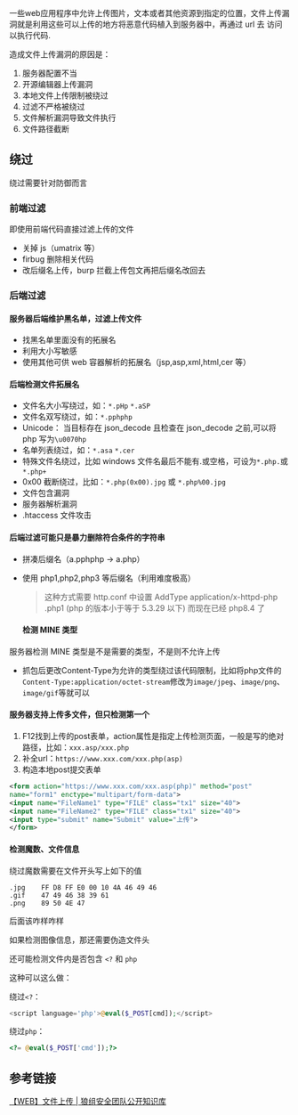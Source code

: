 一些web应用程序中允许上传图片，文本或者其他资源到指定的位置，文件上传漏洞就是利用这些可以上传的地方将恶意代码植入到服务器中，再通过 url 去 访问以执行代码.

造成文件上传漏洞的原因是：
1. 服务器配置不当
2. 开源编辑器上传漏洞
3. 本地文件上传限制被绕过
4. 过滤不严格被绕过
5. 文件解析漏洞导致文件执行
6. 文件路径截断

## 绕过

绕过需要针对防御而言

### 前端过滤

即使用前端代码直接过滤上传的文件

- 关掉 js（umatrix 等）
- firbug 删除相关代码
- 改后缀名上传，burp 拦截上传包文再把后缀名改回去

### 后端过滤

#### 服务器后端维护黑名单，过滤上传文件

- 找黑名单里面没有的拓展名
- 利用大小写敏感
- 使用其他可供 web 容器解析的拓展名（jsp,asp,xml,html,cer 等）

#### 后端检测文件拓展名

- 文件名大小写绕过，如：`*.pHp` `*.aSP`
- 文件名双写绕过，如：`*.pphphp`
- Unicode： 当目标存在 json_decode 且检查在 json_decode 之前,可以将 php 写为`\u0070hp`
- 名单列表绕过，如：`*.asa` `*.cer`
- 特殊文件名绕过，比如 windows 文件名最后不能有.或空格，可设为`*.php.`或`*.php+`
- 0x00 截断绕过，比如：`*.php(0x00).jpg` 或 `*.php%00.jpg`
- 文件包含漏洞
- 服务器解析漏洞
- .htaccess 文件攻击

#### 后端过滤可能只是暴力删除符合条件的字符串

- 拼凑后缀名（a.pphphp -> a.php）
- 使用 php1,php2,php3 等后缀名（利用难度极高）
  > 这种方式需要 http.conf 中设置 AddType application/x-httpd-php .php1 (php 的版本小于等于 5.3.29 以下) 而现在已经 php8.4 了
  
  #### 检测 MINE 类型

服务器检测 MINE 类型是不是需要的类型，不是则不允许上传

- 抓包后更改Content-Type为允许的类型绕过该代码限制，比如将php文件的`Content-Type:application/octet-stream`修改为`image/jpeg`、`image/png`、`image/gif`等就可以

#### 服务器支持上传多文件，但只检测第一个

1. F12找到上传的post表单，action属性是指定上传检测页面，一般是写的绝对路径，比如：`xxx.asp/xxx.php`
2. 补全url：`https://www.xxx.com/xxx.php(asp)`
3. 构造本地post提交表单

```xml
<form action="https://www.xxx.com/xxx.asp(php)" method="post"
name="form1" enctype="multipart/form‐data">
<input name="FileName1" type="FILE" class="tx1" size="40">
<input name="FileName2" type="FILE" class="tx1" size="40">
<input type="submit" name="Submit" value="上传">
</form>
```

#### 检测魔数、文件信息

绕过魔数需要在文件开头写上如下的值

```hex
.jpg	FF D8 FF E0 00 10 4A 46 49 46
.gif	47 49 46 38 39 61
.png	89 50 4E 47
```

后面该咋样咋样

如果检测图像信息，那还需要伪造文件头

还可能检测文件内是否包含 `<?` 和 `php` 

这种可以这么做：

绕过`<?`：
```php
<script language='php'>@eval($_POST[cmd]);</script>
```

绕过`php`：
```php
<?= @eval($_POST['cmd']);?>
```

## 参考链接

[【WEB】文件上传 | 狼组安全团队公开知识库](https://wiki.wgpsec.org/knowledge/ctf/uploadfile.html)